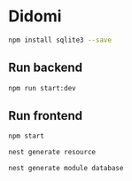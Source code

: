 # Didomi

```bash
npm install sqlite3 --save
````

## Run backend
```bash
npm run start:dev
````

## Run frontend
```bash
npm start
````

```bash
nest generate resource
````

```bash
nest generate module database
````